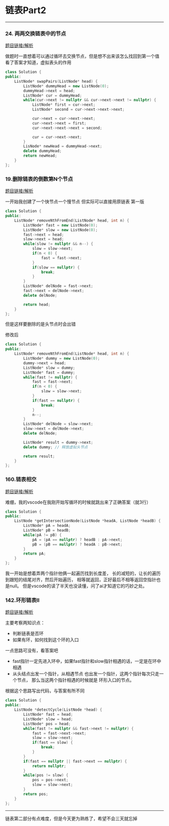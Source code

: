 # 链表Part2
---
###  24. 两两交换链表中的节点 

[题目链接/解析](https://programmercarl.com/0024.%E4%B8%A4%E4%B8%A4%E4%BA%A4%E6%8D%A2%E9%93%BE%E8%A1%A8%E4%B8%AD%E7%9A%84%E8%8A%82%E7%82%B9.html#%E6%80%9D%E8%B7%AF)

做题时一直想着可以通过循环去交换节点，但是想不出来该怎么找回到第一个值
看了答案才知道，虚拟表头的作用

~~~c++
class Solution {
public:
    ListNode* swapPairs(ListNode* head) {
        ListNode* dummyHead = new ListNode(0);
        dummyHead->next = head; 
        ListNode* cur = dummyHead;
        while(cur->next != nullptr && cur->next->next != nullptr) {
            ListNode* first = cur->next;
            ListNode* second = cur->next->next->next;

            cur->next = cur->next->next;
            cur->next->next = first;
            cur->next->next->next = second;

            cur = cur->next->next;
        }
        LisNode* newHead = dummyHead->next;
        delete dummyHead;
        return newHead;
    }
};
~~~

### 19.删除链表的倒数第N个节点

[题目链接/解析](https://programmercarl.com/0019.%E5%88%A0%E9%99%A4%E9%93%BE%E8%A1%A8%E7%9A%84%E5%80%92%E6%95%B0%E7%AC%ACN%E4%B8%AA%E8%8A%82%E7%82%B9.html)

一开始我创建了一个快节点一个慢节点
但实际可以直接用原链表
第一版
~~~c++
class Solution {
public:
    ListNode* removeNthFromEnd(ListNode* head, int n) {
        ListNode* fast = new ListNode(0);
        ListNode* slow = new ListNode(0);
        fast->next = head;
        slow->next = head;
        while(slow != nullptr && n--) {
            slow = slow->next;
            if(n < 0) {
                fast = fast->next;
            }
            if(slow == nullptr) {
                break;
            }
        }
        ListNode* delNode = fast->next;
        fast->next = delNode->next;
        delete delNode;

        return head;
    }
};
~~~
但是这样要删除的是头节点时会出错

修改后
~~~c++
class Solution {
public:
    ListNode* removeNthFromEnd(ListNode* head, int n) {
        ListNode* dummy = new ListNode(0);
        dummy->next = head;
        ListNode* slow = dummy;
        ListNode* fast = dummy;
        while(fast != nullptr) {
            fast = fast->next;
            if(n < 0) {
                slow = slow->next;
            }
            if(fast == nullptr) {
                break;
            }
            n--;
        }
        ListNode* delNode = slow->next;
        slow->next = delNode->next;
        delete delNode;

        ListNode* result = dummy->next;
        delete dummy; // 释放虚拟头节点

        return result;
    }
};
~~~
### 160.链表相交

[题目链接/解析](https://programmercarl.com/%E9%9D%A2%E8%AF%95%E9%A2%9802.07.%E9%93%BE%E8%A1%A8%E7%9B%B8%E4%BA%A4.html)

难绷，我的vscode在我刚开始写循环的时候就跳出来了正确答案（就3行）
~~~c++
class Solution {
public:
    ListNode *getIntersectionNode(ListNode *headA, ListNode *headB) {
        ListNode* pA = headA;
        ListNode* pB = headB;
        while(pA != pB) {
            pA = (pA == nullptr) ? headB : pA->next;
            pB = (pB == nullptr) ? headA : pB->next;
        }
        return pA;
    }
};

~~~
我一开始是想着弄两个指针他俩一起遍历找到长度差，
长的减短的，让长的遍历到跟短的结尾对齐，然后开始遍历，
相等就返回，正好最后不相等返回空指针也是null。
但是vscode的读了半天也没读懂，问了ai才知道它的巧妙之处。

### 142.环形链表II

[题目链接/解析](https://programmercarl.com/0142.%E7%8E%AF%E5%BD%A2%E9%93%BE%E8%A1%A8II.html)

主要考察两知识点：

- 判断链表是否环
- 如果有环，如何找到这个环的入口

一点思路可没有，看答案吧

- fast指针一定先进入环中，如果fast指针和slow指针相遇的话，一定是在环中相遇
- 从头结点出发一个指针，从相遇节点 也出发一个指针，这两个指针每次只走一个节点， 那么当这两个指针相遇的时候就是 环形入口的节点。

根据这个思路写出代码，与答案有所不同

~~~c++
class Solution {
public:
    ListNode *detectCycle(ListNode *head) {
        ListNode* fast = head;
        ListNode* slow = head;
        ListNode* pos = head;
        while(fast != nullptr && fast->next != nullptr) {
            fast = fast->next->next;
            slow = slow->next;
            if(fast == slow) {
                break;
            }
        }
        if(fast == nullptr || fast->next == nullptr) {
            return nullptr;
        }
        while(pos != slow) {
            pos = pos->next;
            slow = slow->next;
        }
        return pos;
    }
};
~~~
---

链表第二部分有点难度，但是今天更为熟练了，希望不会三天就忘掉